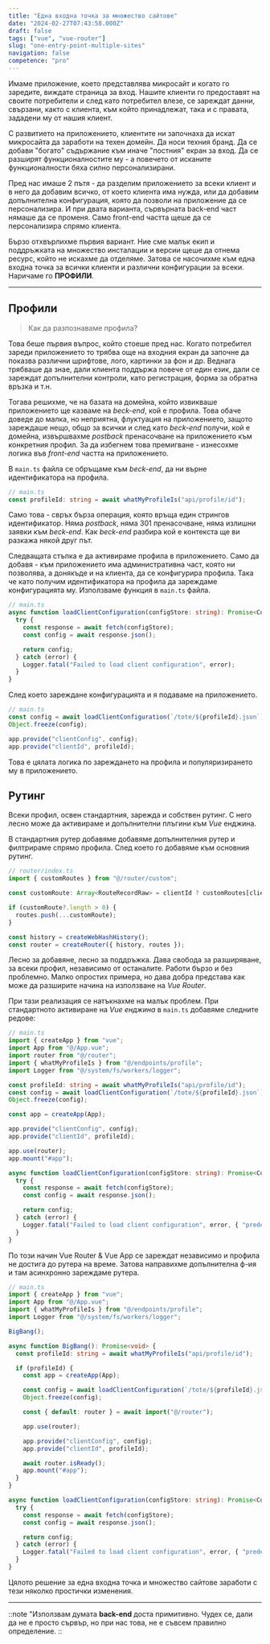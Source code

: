 ```yaml
---
title: "Една входна точка за множество сайтове"
date: "2024-02-27T07:43:58.000Z"
draft: false
tags: ["vue", "vue-router"]
slug: "one-entry-point-multiple-sites"
navigation: false
competence: "pro"
---
```


Имаме приложение, което представлява микросайт и когато го заредите, виждате страница за вход. Нашите клиенти го предоставят на своите потребители и след като потребител влезе, се зареждат данни, свързани, както с клиента, към който принадлежат, така и с правата, зададени му от нашия клиент.

<!--more-->

С развитието на приложението, клиентите ни започнаха да искат микросайта да заработи на техен домейн. Да носи техния бранд. Да се добави "богато" съдържание към иначе "постния" екран за вход. Да се разширят функционалностите му - а повечето от исканите функционалности бяха силно персонализирани.

Пред нас имаше 2 пътя - да разделим приложението за всеки клиент и в него да добавим всичко, от което клиента има нужда, или да добавим допълнителна конфигурация, която да позволи на приложение да се персонализира. И при двата варианта, сървърната back-end част нямаше да се променя. Само front-end частта щеше да се персонализира спрямо клиента.

Бързо отхвърлихме първия вариант. Ние сме малък екип и поддръжката на множество инсталации и версии щеше да отнема ресурс, който не искахме да отделяме. Затова се насочихме към една входна точка за всички клиенти и различни конфигурации за всеки. Наричаме го **ПРОФИЛИ**.

---

## Профили

> Как да разпознаваме профила?

Това беше първия въпрос, който стоеше пред нас. Когато потребител зареди приложението то трябва още на входния екран да започне да показва различни шрифтове, лого, картинки за фон и др. Веднага трябваше да знае, дали клиента поддържа повече от един език, дали се зареждат допълнителни контроли, като регистрация, форма за обратна връзка и т.н.

Тогава решихме, че на базата на домейна, който извикваше приложението ще казваме на *beck-end*, кой е профила. Това обаче доведе до малка, но неприятна, флуктуация на приложението, защото зареждаше нещо, общо за всички и след като *beck-end* получи, кой е домейна, извършвахме *postback* пренасочване на приложението към конкретния профил. За да избегнем това премигване - изнесохме логика във *front-end* частта на приложението.

В `main.ts` файла се обръщаме към *beck-end*, да ни върне идентификатора на профила.

```typescript
// main.ts
const profileId: string = await whatMyProfileIs("api/profile/id");
```

Само това - свръх бърза операция, която връща един стрингов идентификатор. Няма *postback*, няма 301 пренасочване, няма излишни заявки към *beck-end*. Как *beck-end* разбира кой е контекста ще ви разкажа някой друг път.

Следващата стъпка е да активираме профила в приложението. Само да добавя - към приложението има административна част, която ни позволява, а донякъде и на клиента, да се конфигурира профила. Така че като получим идентификатора на профила да зареждаме конфигурацията му. Използваме функция в `main.ts` файла.

```typescript
// main.ts
async function loadClientConfiguration(configStore: string): Promise<Config> {
  try {
    const response = await fetch(configStore);
    const config = await response.json();

    return config;
  } catch (error) {
    Logger.fatal("Failed to load client configuration", error);
  }
}
```

След което зареждане конфигурацията и я подаваме на приложението.

```typescript
// main.ts
const config = await loadClientConfiguration(`/tote/${profileId}.json`);
Object.freeze(config);

app.provide("clientConfig", config);
app.provide("clientId", profileId);
```

Това е цялата логика по зареждането на профила и популяризирането му в приложението.

## Рутинг

Всеки профил, освен стандартния, зарежда и собствен рутинг. С него лесно може да активираме и допълнителни плъгини към *Vue* енджина.

В стандартния рутер добавяме добавяме допълнителния рутер и филтрираме спрямо профила. След което го добавяме към основния рутинг.
  
```typescript
// router/index.ts
import { customRoutes } from "@/router/custom";

const customRoute: Array<RouteRecordRaw> = clientId ? customRoutes[clientId] : [];

if (customRoute?.length > 0) {
  routes.push(...customRoute);
}

const history = createWebHashHistory();
const router = createRouter({ history, routes });
```

Лесно за добавяне, лесно за поддръжка. Дава свобода за разширяване, за всеки профил, независимо от останалите. Работи бързо и без проблемно. Малко опростих примера, но дава добра представа как може да разширите начина на използване на *Vue Router*.

При тази реализация се натъкнахме на малък проблем. При стандартното активиране на *Vue енджина* в `main.ts` добавяме следните редове:

```typescript
// main.ts
import { createApp } from "vue";
import App from "@/App.vue";
import router from "@/router";
import { whatMyProfileIs } from "@/endpoints/profile";
import Logger from "@/system/fs/workers/logger";

const profileId: string = await whatMyProfileIs("api/profile/id");
const config = await loadClientConfiguration(`/tote/${profileId}.json`);
Object.freeze(config);

const app = createApp(App);

app.provide("clientConfig", config);
app.provide("clientId", profileId);

app.use(router);
app.mount("#app");

async function loadClientConfiguration(configStore: string): Promise<Config> {
  try {
    const response = await fetch(configStore);
    const config = await response.json();

    return config;
  } catch (error) {
    Logger.fatal("Failed to load client configuration", error, { "predef": 500 });
  }
}
```

По този начин Vue Router & Vue App се зареждат независимо и профила не достига до рутера на време. Затова направихме допълнителна ф-ия и там асинхронно зареждаме рутера.

```typescript
// main.ts
import { createApp } from "vue";
import App from "@/App.vue";
import { whatMyProfileIs } from "@/endpoints/profile";
import Logger from "@/system/fs/workers/logger";

BigBang();

async function BigBang(): Promise<void> {
  const profileId: string = await whatMyProfileIs("api/profile/id");

  if (profileId) {
    const app = createApp(App);

    const config = await loadClientConfiguration(`/tote/${profileId}.json`);
    Object.freeze(config);

    const { default: router } = await import("@/router");

    app.use(router);

    app.provide("clientConfig", config);
    app.provide("clientId", profileId);

    await router.isReady();
    app.mount("#app");
  }
}

async function loadClientConfiguration(configStore: string): Promise<Config> {
  try {
    const response = await fetch(configStore);
    const config = await response.json();

    return config;
  } catch (error) {
    Logger.fatal("Failed to load client configuration", error, { "predef": 500 });
  }
}
```

Цялото решение за една входна точка и множество сайтове заработи с тези няколко простички изменения.

---

::note
"Използвам думата **back-end** доста примитивно. Чудех се, дали да не е просто сървър, но при нас това, не е съвсем правилно определение.
::